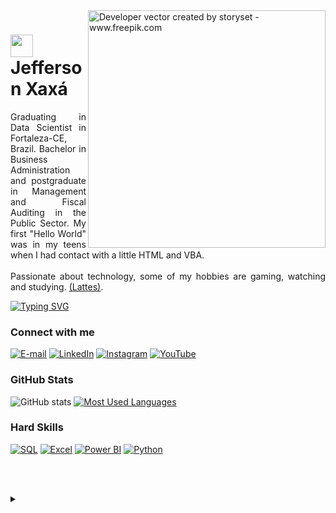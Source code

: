 <img align="right" alt="Developer vector created by storyset - www.freepik.com" height="380" src="https://user-images.githubusercontent.com/97471199/230774187-e482399b-492c-4c17-a831-0314bf90526e.png">

<h1>
    <a href="https://github.com/JeffersonLCXaxa">
     <img align="center" width="36px" src="https://cdn-icons-png.flaticon.com/128/1253/1253473.png"></a><span> Jefferson Xaxá</span>
</h1>

<p align="justify">Graduating in Data Scientist in Fortaleza-CE, Brazil. Bachelor in Business Administration and postgraduate in Management and Fiscal Auditing in the Public Sector. My first "Hello World" was in my teens when I had contact with a little HTML and VBA. 
<br><br>
Passionate about technology, some of my hobbies are gaming, watching and studying.
<a href="https://buscatextual.cnpq.br/buscatextual/visualizacv.do?id=K2835999J6&tokenCaptchar=03AAYGu2Q1B8lv6YQ0IzcOeQAeQltZZvbhRcLMi0jUygCl250qao4pSX02wBWMF6mAenF_4S3ZHeQXogMF-cAA-Xkzx_0b5Fq1hNaYTjn2i53-1OAPfMv3sxphzqwBOFA7sdcljhOhqpjujS6mGKtu3yjmLXiJWuWOC0HLNzp7NVK-smiJm33RZN6PKTzwsZPLXdeX2WyWHT2rIuBKDaW6n8SS_0QZChVQAE2mWs9-nZcp-oeD08MTJXaSAXq1RMFBi6KqAlyIxSpBMmDLSIb8VYX04R_zJcspzLifbwOyuM1mWAbjKKbw-irLzck7S-3yplGHwflAv9YiQsnunl2T8xuTByh5Ad41SZD_XYwBwHik10kOy92AIcafTvEIWqM1dHkt3AMfNeVodIOq0xd104nWoeN6K8YVe69rI585aVtYCI1Uum-IXHoWt_KvIadDwiir-x1CgjOBekFThtfBU2Mv4bju4x1oEQe65O4X7YLUVWUcmTTTLe2M2yJtxBhzaqVtwoDESZgecvvBO2QoOCqwWpTuyH2GtKZaVGKDjOKgDrigNgxw5qhHUn3LhNIM5IU65h5Vzg9W">(Lattes)</a>.</p>

[![Typing SVG](https://readme-typing-svg.herokuapp.com/?color=8de538&size=16&lines=Open+to+Work)](https://git.io/typing-svg)

<h3 align="left">Connect with me</h3>

[![E-mail](https://img.shields.io/badge/-Email-000?style=for-the-badge&logo=microsoft-outlook&logoColor=FF00F6&color:FFF)](mailto:jeffersonx470@gmail.com)
[![LinkedIn](https://img.shields.io/badge/-LinkedIn-000?style=for-the-badge&logo=linkedin&logoColor=FF00F6&color:FFF)](https://www.linkedin.com/in/jefferson-xaxá-815516b0/)
[![Instagram](https://img.shields.io/badge/-Discord-000?style=for-the-badge&logo=Discord&logoColor=FF00F6&color:FFF)](https://discord.gg/erqSkhex)
[![YouTube](https://img.shields.io/badge/-instagram-000?style=for-the-badge&logo=instagram&logoColor=FF00F6&color:FFF)](https://www.instagram.com/jefferson.xaxa)

<h3 align="left">GitHub Stats</h3>

![GitHub stats](https://github-readme-stats-git-masterrstaa-rickstaa.vercel.app/api?username=jeffersonlcxaxa&hide_title=true&show_icons=true&include_all_commits=false&count_private=true&line_height=20&hide=issues&bg_color=000&title_color=FF00F6&text_color=FFF&border_radius=3&border_color=36123c&icon_color=FF00F6&theme=jolly)
[![Most Used Languages](https://github-readme-stats-git-masterrstaa-rickstaa.vercel.app/api/top-langs/?username=jeffersonlcxaxa&line_height=20&card_width=290&layout=compact&hide_title=false&count_private=true&langs_count=4&show_icons=true&title_color=FF00F6&hide=html,css&bg_color=000&text_color=8B8B8B&border_radius=3&border_color=561760&count_private=true)](https://github.com/jeffersonlcxaxa/github-readme-stats)


<h3 align="left">Hard Skills</h3>

[![SQL](https://img.shields.io/badge/-SQL-CC2927?style=flat&logo=microsoft-sql-server&logoColor=white&labelColor=CC2927)](https://docs.microsoft.com/en-us/sql/)
[![Excel](https://img.shields.io/badge/-Excel-217346?style=flat&logo=microsoft-excel&logoColor=white&labelColor=217346)](https://products.office.com/en/excel)
[![Power BI](https://img.shields.io/badge/-Power%20BI-F2C811?style=flat&logo=power-bi&logoColor=000000&labelColor=F2C811)](https://powerbi.microsoft.com/)
[![Python](https://img.shields.io/badge/-Python-3776AB?style=flat&logo=python&logoColor=yellow&labelColor=3776AB)](https://www.python.org/)

<!--[![Most Used Languages](https://github-readme-stats-git-masterrstaa-rickstaa.vercel.app/api/top-langs/?username=elidianaandrade&line_height=10&card_width=290&layout=compact&hide_title=false&count_private=true&langs_count=4&show_icons=true&title_color=FF00F6&hide=html,css&bg_color=000&text_color=8B8B8B&border_radius=3&border_color=561760&count_private=true)](https://github.com/elidianaandrade/github-readme-stats)-->
<br><br>

<details align="left">
  <summary></summary> 
 
  - Badges by <a href="https://shields.io/">shields.io</a><br>
  - GitHub Stats by <a href="https://github.com/anuraghazra/github-readme-stats">anuraghazra</a>
  - Developer vector created by <a href="https://www.freepik.com/vectors/developer">storyset - www.freepik.com</a> (edited by author)
 
  <div align="right">Lovingly crafted by <a href="https://github.com/JeffersonLCXaxa">JX</a>.</div>

</details>
